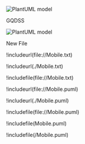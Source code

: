 ![PlantUML model](http://plantuml.com:80/plantuml/png/3SNB4K8n2030LhI0XBlTy0YQpF394D2nUztBtfUHrE0AkStCVHu0WP_-MZdhgiD1RicMdLpXMJCK3TC3o2iEDwHSxvNVjWNDE43nv3zt731SSLbJ7onzbyeF)



GQDSS

![PlantUML model](http://www.plantuml.com/plantuml/png/ZLHTRzem57qclyBourH270A1F4nBOPgw4LhA-b1Lq-Gu5t0LuinsO6NgVv_pHQ5gfqbvYCyzllVu7ljghbD027sHDDyiPYWiz0OopHdLN6Gep98A4f8VAiJAgJHHdjDC8pn9kI5ZH1MgVwrO_4RuosAwN69qpdsLEH99aKArjOoSSsz1YNG7iWgt2mkC69F_d7er2QERcufO_vw7frJJcAgwqFJIgcLsFvOrKN2dG29gqkPKgRsGYLNXtOzrgk2LPWc_2b3QggDliG2LAO-4Cl8wYJbEBZ85oCg4uQUmqbO7_R5G1vkjEyu01zMoWpT6Mcgw422yqJeFUZqoTcqo7Dd4zfo030ZfuOkAQWnQyuocTxTN_wJJdFUCacsUzvfggkUF-cGmwWzeulJ7VZoC8Ow139aJ-sCOzrqoy4VnE7PwzEIWzgCI6JQrdqi1M88gKgsEqbEgz9nkoxFWhtIhDc3EKKlLa4A-4HdCYsrSdww9h8t3DH1HSpTgS4jvMaAFJPPFZ6jPA9wjXDoQbZ9bCx5jo0bNUKgVtgcSW6AIvwKD9rMFUawmmZIdJV9VXNNvZYhbqcuW9i7qARckQhaEyRkEstNxY7Y1uvWFtKGDy-o5bUnmSJKPx2DtTkyjL-mfpyaqMX-Un51EPix-ykSCkibkMTmBcjqwcxNz8Go_Vbykmaaq_Ho6wNmMNYxq_37wVJtzV8WELqy6zwB3lHjzNpZHFfpS7GmljEqFZO8Lb-_wzN8h7oflEpYNVCTJM4FfzuFndYRu0kybru1_NBGSM864ZDMa5cwIBJNLHHd0b6c-QxmsrqYav_oiqTGIthImWwdMaiU5hZOVqPyyAPV_Ux_RRUyQHmBY1yH3OLHU_CxpZ-Q6yiGyq_cPqhPsudcheKz7BXkGli-0UCHXoO0wgt4Iqx6NzCVWkpHkTb76H97fkWN7nwMgRaMW55rNDQw_uPE0GHmBFLVpiPmfxH1h1sSzvbvCizh02MKgNitv5yxqCWYPiR6Sdty1)


New File

!includeurl(file://Mobile.txt)

!includeurl(./Mobile.txt)

!includefile(file://Mobile.txt)


!includeurl(file://Mobile.puml)

!includeurl(./Mobile.puml)

!includefile(file://Mobile.puml)


!includefile(Mobile.puml)


!includefile(/Mobile.puml)






